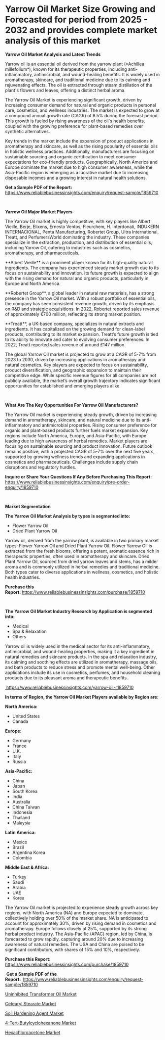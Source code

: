 <p><h1>Yarrow Oil Market Size Growing and Forecasted for period from 2025 - 2032 and provides complete market analysis of this market</h1></p><p><strong>Yarrow Oil Market Analysis and Latest Trends</strong></p>
<p><p>Yarrow oil is an essential oil derived from the yarrow plant (*Achillea millefolium*), known for its therapeutic properties, including anti-inflammatory, antimicrobial, and wound-healing benefits. It is widely used in aromatherapy, skincare, and traditional medicine due to its calming and rejuvenating effects. The oil is extracted through steam distillation of the plant's flowers and leaves, offering a distinct herbal aroma.</p><p>The Yarrow Oil Market is experiencing significant growth, driven by increasing consumer demand for natural and organic products in personal care, cosmetics, and wellness industries. The market is expected to grow at a compound annual growth rate (CAGR) of 8.5% during the forecast period. This growth is fueled by rising awareness of the oil's health benefits, coupled with the growing preference for plant-based remedies over synthetic alternatives.</p><p>Key trends in the market include the expansion of product applications in aromatherapy and skincare, as well as the rising popularity of essential oils in holistic wellness practices. Additionally, manufacturers are focusing on sustainable sourcing and organic certification to meet consumer expectations for eco-friendly products. Geographically, North America and Europe dominate the market due to high consumer awareness, while the Asia-Pacific region is emerging as a lucrative market due to increasing disposable incomes and a growing interest in natural health solutions.</p></p>
<p><strong>Get a Sample PDF of the Report:&nbsp;</strong> <a href="https://www.reliablebusinessinsights.com/enquiry/request-sample/1859710?utm_campaign=2132&utm_medium=2&utm_source=Github&utm_content=ia&utm_term=24012025&utm_id=yarrow-oil">https://www.reliablebusinessinsights.com/enquiry/request-sample/1859710</a></p>
<p>&nbsp;</p>
<p><strong>Yarrow Oil Major Market Players</strong></p>
<p><p>The Yarrow Oil market is highly competitive, with key players like Albert Vieille, Berje, Elixens, Ernesto Ventos, Fleurchem, H. Interdonati, INDUKERN INTERNACIONAL, Penta Manufacturing, Robertet Group, Ultra International, Treatt, and PerfumersWorld dominating the industry. These companies specialize in the extraction, production, and distribution of essential oils, including Yarrow Oil, catering to industries such as cosmetics, aromatherapy, and pharmaceuticals.</p><p>**Albert Vieille** is a prominent player known for its high-quality natural ingredients. The company has experienced steady market growth due to its focus on sustainability and innovation. Its future growth is expected to align with the rising demand for natural and organic products, particularly in Europe and North America.</p><p>**Robertet Group**, a global leader in natural raw materials, has a strong presence in the Yarrow Oil market. With a robust portfolio of essential oils, the company has seen consistent revenue growth, driven by its emphasis on R&D and strategic acquisitions. In 2022, Robertet reported sales revenue of approximately €700 million, reflecting its strong market position.</p><p>**Treatt**, a UK-based company, specializes in natural extracts and ingredients. It has capitalized on the growing demand for clean-label products, contributing to its market expansion. Treatt’s future growth is tied to its ability to innovate and cater to evolving consumer preferences. In 2022, Treatt reported sales revenue of around £147 million.</p><p>The global Yarrow Oil market is projected to grow at a CAGR of 5-7% from 2023 to 2030, driven by increasing applications in aromatherapy and natural cosmetics. Key players are expected to focus on sustainability, product diversification, and geographic expansion to maintain their competitive edge. While specific revenue figures for all companies are not publicly available, the market’s overall growth trajectory indicates significant opportunities for established and emerging players alike.</p></p>
<p>&nbsp;</p>
<p><strong>What Are The Key Opportunities For Yarrow Oil Manufacturers?</strong></p>
<p><p>The Yarrow Oil market is experiencing steady growth, driven by increasing demand in aromatherapy, skincare, and natural medicine due to its anti-inflammatory and antimicrobial properties. Rising consumer preference for organic and plant-based products further fuels market expansion. Key regions include North America, Europe, and Asia-Pacific, with Europe leading due to high awareness of herbal remedies. Market players are focusing on sustainable sourcing and product innovation. Future outlook remains positive, with a projected CAGR of 5-7% over the next five years, supported by growing wellness trends and expanding applications in cosmetics and pharmaceuticals. Challenges include supply chain disruptions and regulatory hurdles.</p></p>
<p><strong>Inquire or Share Your Questions If Any Before Purchasing This Report:</strong> <a href="https://www.reliablebusinessinsights.com/enquiry/pre-order-enquiry/1859710?utm_campaign=2132&utm_medium=2&utm_source=Github&utm_content=ia&utm_term=24012025&utm_id=yarrow-oil">https://www.reliablebusinessinsights.com/enquiry/pre-order-enquiry/1859710</a></p>
<p>&nbsp;</p>
<p><strong>Market Segmentation</strong></p>
<p><strong>The Yarrow Oil Market Analysis by types is segmented into:</strong></p>
<p><ul><li>Flower Yarrow Oil</li><li>Dried Plant Yarrow Oil</li></ul></p>
<p><p>Yarrow oil, derived from the yarrow plant, is available in two primary market types: Flower Yarrow Oil and Dried Plant Yarrow Oil. Flower Yarrow Oil is extracted from the fresh blooms, offering a potent, aromatic essence rich in therapeutic properties, often used in aromatherapy and skincare. Dried Plant Yarrow Oil, sourced from dried yarrow leaves and stems, has a milder aroma and is commonly utilized in herbal remedies and traditional medicine. Both types cater to diverse applications in wellness, cosmetics, and holistic health industries.</p></p>
<p><strong>Purchase this Report:&nbsp;</strong><a href="https://www.reliablebusinessinsights.com/purchase/1859710?utm_campaign=2132&utm_medium=2&utm_source=Github&utm_content=ia&utm_term=24012025&utm_id=yarrow-oil">https://www.reliablebusinessinsights.com/purchase/1859710</a></p>
<p>&nbsp;</p>
<p><strong>The Yarrow Oil Market Industry Research by Application is segmented into:</strong></p>
<p><ul><li>Medical</li><li>Spa & Relaxation</li><li>Others</li></ul></p>
<p><p>Yarrow oil is widely used in the medical sector for its anti-inflammatory, antimicrobial, and wound-healing properties, making it a key ingredient in natural remedies and skincare products. In the spa and relaxation industry, its calming and soothing effects are utilized in aromatherapy, massage oils, and bath products to reduce stress and promote mental well-being. Other applications include its use in cosmetics, perfumes, and household cleaning products due to its pleasant aroma and therapeutic benefits.</p></p>
<p><a href="https://www.reliablebusinessinsights.com/yarrow-oil-r1859710?utm_campaign=2132&utm_medium=2&utm_source=Github&utm_content=ia&utm_term=24012025&utm_id=yarrow-oil">&nbsp;https://www.reliablebusinessinsights.com/yarrow-oil-r1859710</a></p>
<p><strong>In terms of Region, the Yarrow Oil Market Players available by Region are:</strong></p>
<p>
    <p> <strong> North America: </strong>
        <ul>
            <li>United States</li>
            <li>Canada</li>
        </ul>
        </p> 
    <p> <strong> Europe: </strong>
        <ul>
            <li>Germany</li>
            <li>France</li>
            <li>U.K.</li>
            <li>Italy</li>
            <li>Russia</li>
        </ul>
        </p> 
    <p> <strong> Asia-Pacific: </strong>
        <ul>
            <li>China</li>
            <li>Japan</li>
            <li>South Korea</li>
            <li>India</li>
            <li>Australia</li>
            <li>China Taiwan</li>
            <li>Indonesia</li>
            <li>Thailand</li>
            <li>Malaysia</li>
        </ul>
        </p> 
    <p> <strong> Latin America: </strong>
        <ul>
            <li>Mexico</li>
            <li>Brazil</li>
            <li>Argentina Korea</li>
            <li>Colombia</li>
        </ul>
        </p> 
    <p> <strong> Middle East & Africa: </strong>
        <ul>
            <li>Turkey</li>
            <li>Saudi</li>
            <li>Arabia</li>
            <li>UAE</li>
            <li>Korea</li>
        </ul>
    </p>
    </p>
<p><p>The Yarrow Oil market is projected to experience steady growth across key regions, with North America (NA) and Europe expected to dominate, collectively holding over 50% of the market share. NA is anticipated to account for approximately 30%, driven by rising demand in cosmetics and aromatherapy. Europe follows closely at 25%, supported by its strong herbal product industry. The Asia-Pacific (APAC) region, led by China, is forecasted to grow rapidly, capturing around 20% due to increasing awareness of natural remedies. The USA and China are poised to be significant contributors, with shares of 15% and 10%, respectively.</p></p>
<p><strong>Purchase this Report: </strong><a href="https://www.reliablebusinessinsights.com/purchase/1859710?utm_campaign=2132&utm_medium=2&utm_source=Github&utm_content=ia&utm_term=24012025&utm_id=yarrow-oil">https://www.reliablebusinessinsights.com/purchase/1859710</a></p>
<p>&nbsp;<strong>Get a Sample PDF of the Report:&nbsp;&nbsp;</strong><a href="https://www.reliablebusinessinsights.com/enquiry/request-sample/1859710?utm_campaign=2132&utm_medium=2&utm_source=Github&utm_content=ia&utm_term=24012025&utm_id=yarrow-oil">https://www.reliablebusinessinsights.com/enquiry/request-sample/1859710</a></p>
<p><strong></strong></p>
<p><p><a href="https://www.linkedin.com/pulse/future-uninhibited-transformer-oil-market-key-growth-drivers-jcupf?utm_campaign=2132&utm_medium=2&utm_source=Github&utm_content=ia&utm_term=24012025&utm_id=yarrow-oil">Uninhibited Transformer Oil Market</a></p><p><a href="https://www.linkedin.com/pulse/cetearyl-stearate-market-forecasted-from-2025-2032-expanding-vtypf?utm_campaign=2132&utm_medium=2&utm_source=Github&utm_content=ia&utm_term=24012025&utm_id=yarrow-oil">Cetearyl Stearate Market</a></p><p><a href="https://www.linkedin.com/pulse/growth-projections-soil-hardening-agent-market-in-depth-jlsmf?utm_campaign=2132&utm_medium=2&utm_source=Github&utm_content=ia&utm_term=24012025&utm_id=yarrow-oil">Soil Hardening Agent Market</a></p><p><a href="https://www.linkedin.com/pulse/regulatory-landscape-its-influence-global-4-tert-butylcyclohexanone-0sxze?utm_campaign=2132&utm_medium=2&utm_source=Github&utm_content=ia&utm_term=24012025&utm_id=yarrow-oil">4-Tert-Butylcyclohexanone Market</a></p><p><a href="https://www.linkedin.com/pulse/global-hexachloroacetone-market-study-2025-2032-112-cagr-rv8jf?utm_campaign=2132&utm_medium=2&utm_source=Github&utm_content=ia&utm_term=24012025&utm_id=yarrow-oil">Hexachloroacetone Market</a></p></p>